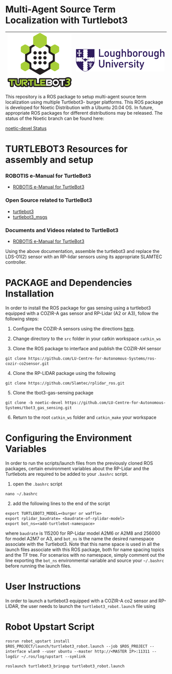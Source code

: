 # Multi-Agent Source Term Localization with Turtlebot3

| ![Turtlebot3Logo](logo_turtlebot3.png) | ![Loughborough_University](University_logo.png)|
| :-------------------------------------:|:----------------------------------------------:|

 
 This repository is a ROS package to setup multi-agent source term localization using multiple Turtlebot3- burger platforms. This ROS package is developed for Noetic Distribution with a Ubuntu 20.04 OS. In future, appropriate ROS packages for different distributions may be released. The status of the Noetic branch can be found here:
 
[noetic-devel Status](https://github.com/LU-Centre-for-Autonomous-Systems/tbot3_gas_sensing/edit/noetic-devel)

# TURTLEBOT3 Resources for assembly and setup

### ROBOTIS e-Manual for TurtleBot3
- [ROBOTIS e-Manual for TurtleBot3](http://turtlebot3.robotis.com/)

### Open Source related to TurtleBot3
- [turtlebot3](https://github.com/ROBOTIS-GIT/turtlebot3)
- [turtlebot3_msgs](https://github.com/ROBOTIS-GIT/turtlebot3_msgs)

### Documents and Videos related to TurtleBot3
- [ROBOTIS e-Manual for TurtleBot3](http://turtlebot3.robotis.com/)

Using the above documentation, assemble the turtlebot3 and replace the LDS-01(2) sensor with an RP-lidar sensors using its appropriate SLAMTEC controller.

# PACKAGE and Dependencies Installation

In order to install the ROS package for gas sensing using a turtlebot3 equipped with a COZIR-A gas sensor and RP-Lidar (A2 or A3), follow the following steps:
	
1. Configure the COZIR-A sensors using the directions [here](https://github.com/LU-Centre-for-Autonomous-Systems/ros-cozir-co2sensor).

2. Change directory to the `src` folder in your catkin workspace `catkin_ws`

3. Clone the ROS package to interface and publish the COZIR-AH sensor
```
git clone https://github.com/LU-Centre-for-Autonomous-Systems/ros-cozir-co2sensor.git
```

4. Clone the RP-LIDAR package using the following 
```
git clone https://github.com/Slamtec/rplidar_ros.git
```

5.  Clone the tbot3-gas-sensing package
```
git clone -b noetic-devel https://github.com/LU-Centre-for-Autonomous-Systems/tbot3_gas_sensing.git
```

6. Return to the root `catkin_ws` folder and `catkin_make` your workspace

# Configuring the Environment Variables
In order to run the scripts/launch files from the previously cloned ROS packages, certain environment variables about the RP-Lidar and the Turtlebots are required to be added to your `.bashrc` script.

1. open the `.bashrc` script
```
nano ~/.bashrc
```

2. add the following lines to the end of the script
```
export TURTLEBOT3_MODEL=<burger or waffle>
export rplidar_baudrate= <baudrate-of-rplidar-model>
export bot_ns=<add-turtlebot-namespace>
```
where `baudrate` is 115200 for RP-Lidar model A2M6 or A2M8 and 256000 for model A2M7 or A3, and `bot_ns` is the name the desired namespace associate with the Turtlebot3. Note that this name space is used in all the launch files associate with this ROS package, both for name spacing topics and the TF tree. For scenarios with no namespace, simply comment out the line exporting the `bot_ns` environmental variable and source your `~/.bashrc` before running the launch files.

# User Instructions

In order to launch a turtlebot3 equipped with a COZIR-A co2 sensor and RP-LIDAR, the user needs to launch the `turtlebot3_robot.launch` file using

# Robot Upstart Script

```
rosrun robot_upstart install $ROS_PROJECT/launch/turtlebot3_robot.launch --job $ROS_PROJECT --interface wlan0 --user ubuntu --master http://<MASTER IP>:11311 --logdir ~/.ros/log/upstart --symlink
```
	
```
roslaunch turtlebot3_bringup turtlebot3_robot.launch
```
	
